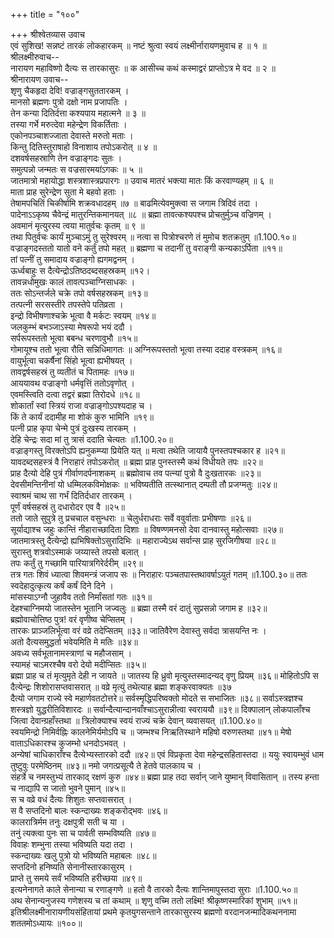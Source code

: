 +++
title = "१००"

+++
श्रीश्वेतव्यास उवाच  
एवं सुशिख! सन्नष्टं तारकं लोकहारकम् ॥
नष्टं श्रुत्वा स्वयं लक्ष्मीर्नारायणमुवाच ह ॥ १ ॥  
श्रीलक्ष्मीरुवाच--  
नारायण महाविष्णो दैत्यः स तारकासुरः ॥
क आसीच्च कथं कस्माद्वरं प्राप्तोऽत्र मे वद ॥ २ ॥  
श्रीनारायण उवाच--  
शृणु चैकहृदा देवि! वज्राङ्गसुततारकम् ।  
मानसो ब्रह्मणः पुत्रो दक्षो नाम प्रजापतिः ।  
तेन कन्या दितिर्दत्ता कश्यपाय महात्मने ॥ ३ ॥  
तस्या गर्भे मरुत्देवा महेन्द्रेण विकर्तिताः ।  
एकोनपञ्चाशज्जाता देवास्ते मरुतो मताः ।  
किन्तु दितिस्तुराषाहो विनाशाय तपोऽकरोत् ॥ ४ ॥  
दशवर्षसहस्राणि तेन वज्राङ्गदः सुतः ।  
समुत्पन्नो जन्मतः स वज्रसारमयांऽगकः ॥ ५ ॥  
जातमात्रो महायोद्धा शस्त्रशास्त्रप्रपारगः ॥
उवाच मातरं भक्त्या मातः किं करवाण्यहम् ॥ ६ ॥  
माता प्राह सुरेन्द्रेण सुता मे बहवो हताः ।  
तेषामपचितिं चिकीर्षामि शक्रवधादहम् ॥७ ॥
बाढमित्येवमुक्त्वा स जगाम त्रिदिवं तदा ।  
पादेनाऽऽकृष्य चैवेन्द्रं मातुरन्तिकमानयत् ॥८ ॥
ब्रह्मा तावत्कश्यपश्च प्रोचतुर्मुञ्च वज्रिणम् ।  
अवमानं मृत्युरस्य त्वया मातुर्वचः कृतम् ॥ ९ ॥  
तथा पितुर्वचः कार्यं मुञ्चाऽमुं तु सुरेश्वरम् ॥
नत्वा स पित्रोश्चरणे तं मुमोच शतक्रतुम् ॥1.100.१०॥  
वज्राङ्गदस्ततो यातो वने कर्तुं तपो महत् ॥
ब्रह्मणा च तदानीं तु वराङ्गी कन्यकाऽर्पिता ॥११॥  
तां पत्नीं तु समादाय वज्राङ्गो ह्यगमद्वनम् ।  
ऊर्ध्वबाहुः स दैत्येन्द्रोऽतिष्ठदब्दसहस्रकम् ॥१२।  
तावन्नधोमुखः कालं तावत्पञ्चाग्निसाधकः ।  
ततः सोऽन्तर्जले चक्रे तपो वर्षसहस्रकम् ॥१३॥  
तत्पत्नी सरसस्तीरे तपस्तेपे पतिव्रता ।  
इन्द्रो विभीषणाश्चक्रे भूत्वा वै मर्कटः स्वयम् ॥१४॥  
जलकुम्भं बभञ्जाऽस्या मेषरूपो भयं ददौ ।  
सर्परूपस्ततो भूत्वा बबन्ध चरणावुभौ ॥१५॥  
गोमायूश्च ततो भूत्वा रौति सन्निधिमागतः ॥
अग्निरूपस्ततो भूत्वा तस्या ददाह वस्त्रकम् ॥१६॥  
वायुर्भूत्वा चकर्षैनां सिंहो भूत्वा ह्यभीषयत् ।  
तावद्वर्षसहस्रं तु व्यतीतं च पितामहः ॥१७॥  
आययावथ वज्राङ्गो धर्मवृत्तिं ततोऽवृणोत् ।  
एवमस्त्विति दत्वा तद्वरं ब्रह्मा तिरोदधे ॥१८॥  
शोकार्तां स्वां स्त्रियं राजा वज्राङ्गोऽपश्यदाह च ।  
किं ते कार्यं ददामीह मा शोकं कुरु भामिनि ॥१९॥  
पत्नी प्राह कृपा चेन्मे पुत्रं दुःखस्य तारकम् ।  
देहि चेन्द्रः सदा मां तु त्रासं ददाति चेत्यतः ॥1.100.२०॥  
वज्राङ्गस्तु विरक्तोऽपि ह्यनुकम्प्या प्रियेति यत् ॥
मत्वा तथेति जायायै पुनस्तपश्चकार ह ॥२१॥  
यावदब्दसहस्त्रं वै निराहारं तपोऽकरोत् ॥
ब्रह्मा प्राह पुनस्तस्मै कथं विधीयते तपः ॥२२॥  
प्राह दैत्यो देहि पुत्रं गीर्वाणदर्पनाशकम् ॥
ब्रह्मोवाच तव पत्न्यां पुत्रो वै दुःखतारकः ॥२३॥  
देवसीमन्तिनीनां यो धम्मिलकविमोक्षकः ॥
भविष्यतीति तत्स्थानात् दम्पती तौ प्रजग्मतुः ॥२४॥  
स्वाश्रमं चाथ सा गर्भं दितिर्दधार तारकम् ।  
पूर्णं वर्षसहस्रं तु दधारोदर एव वै ॥२५॥  
ततो जाते सुपुत्रे तु प्रचचाल वसुन्धराः ॥
चेलुर्धराधराः सर्वे ववुर्वाताः प्रभीषणाः ॥२६॥  
सूर्याद्याश्च जहुः कान्तिं नीहाराच्छादिता दिशाः ॥
विषण्णमनसो देवा दानवास्तु महोत्सवाः ॥२७॥  
जातमात्रस्तु दैत्येन्द्रो ह्यभिषिक्तोऽसुरादिभिः ॥
महाराज्येऽथ सर्वान्स प्राह सुरजिगीषया ॥२८॥  
सुरास्तु शत्रवोऽस्माकं जय्यास्ते तपसो बलात् ।  
तपः कर्तुं तु गच्छामि पारियात्रगिरेर्दरीम् ॥२९॥  
तत्र गतः शिवं ध्यात्वा शिवमन्त्रं जजाप सः ॥
निराहारः पञ्चतपास्तथावर्षाऽयुतं गतम् ॥1.100.३०॥
ततः स्वदेहादुत्कृत्य कर्षं कर्षं दिने दिने ।  
मांसस्याऽग्नौ जुहावैव ततो निर्मांसतां गतः ॥३१॥  
देहश्चाग्निमयो जातस्तेन भूतानि जज्वलुः ॥
ब्रह्मा तस्मै वरं दातुं सुप्रसन्नो जगाम ह ॥३२॥  
ब्रह्मोवाचोत्तिष्ठ पुत्र! वरं वृणीष्व चेप्सितम् ।  
तारकः प्राञ्जलिर्भूत्वा वरं वव्रे तदेप्सितम् ॥३३॥
जातिवैरेण देवास्तु सर्वदा त्रासयन्ति नः ।  
अतो दैत्यसमुद्धर्ता भवेयमिति मे मतिः ॥३४॥  
अवध्य सर्वभूतानामस्त्राणां च महौजसाम् ।  
स्यामहं चाऽमरश्चैष वरो देयो मदीप्सितः ॥३५॥  
ब्रह्मा प्राह च तं मृत्युमृते देही न जायते ॥
जातस्य हि ध्रुवो मृत्युस्तस्मादन्यद् वृणु प्रियम् ॥३६॥
मोहितोऽपि स दैत्येन्द्रः शिशोरासप्तवासरात् ॥
वव्रे मृत्युं तथेत्याह ब्रह्मा शङ्करवाक्यतः ॥३७  
दैत्यो जगाम राज्ये स्वे महार्णवतटोत्तरे॥
सर्वस्मृद्धिपरिष्वक्तो मोदते स सभाजितः ॥३८॥
सर्वाऽस्त्रज्ञश्च शस्त्रज्ञो युद्धरीतिविशारदः ॥
सर्वान्दैत्यान्दानवाँश्चाऽसुरान्नीत्वा स्वराययौ ॥३९॥
दिक्पालान् लोकपालाँश्च जित्वा देवान्ग्रहाँस्तथा ॥
त्रिलोक्याश्च स्वयं राज्यं चक्रे देवान् व्यवासयत् ॥1.100.४०॥  
स्वयमिन्द्रो निमिर्वह्निः कालनेमिर्यमोऽपि च ॥
जम्भश्च निऋतिस्थाने महिषो वरुणस्तथा ॥४१॥
मेषो वाताऽधिकारश्च कुजम्भो धनदोऽभवत् ।  
अन्येषां चाधिकाराँश्च दैत्येभ्यस्तारको ददौ ॥४२॥
एवं विप्रकृता देवा महेन्द्रसहितास्तदा ॥
ययुः स्वायम्भुवं धाम तुष्टुवुः परमेष्ठिनम् ॥४३॥
नमो जगत्प्रसूत्यै ते हेतवे पालकाय च ।  
संहर्त्रे च नमस्तुभ्यं तारकाद् रक्षणं कुरु ॥४४॥
ब्रह्मा प्राह तदा सर्वान् जाने युष्मान् विवासितान् ॥
तस्य हन्ता च नाद्यापि स जातो भुवने पुमान् ॥४५॥  
स च वव्रे वधं दैत्यः शिशुतः सप्तवासरात् ।  
स वै सप्तदिनो बालः स्कन्दाख्यः शङ्करोद्भवः ॥४६॥  
कालरात्रिर्मम तनुः दक्षपुत्री सती च या ।  
तनुं त्यक्त्वा पुनः सा च पार्वती सम्भविष्यति ॥४७॥  
विवाहः शम्भुना तस्या भविष्यति यदा तदा ।  
स्कन्दाख्यः खलु पुत्रो यो भविष्यति महाबलः ॥४८॥  
सप्तदिनो हनिष्यति सेनानीस्तारकासुरम् ।  
प्राप्ते तु समये सर्वं भविष्यति हरीच्छया ॥४९॥  
इत्यनेनागते काले सेनान्या च रणाङ्गणे ॥
हतो वै तारको दैत्यः शान्तिमापुस्तदा सुराः ॥1.100.५०॥  
अथ सेनान्यनुजस्य गणेशस्य च तां कथाम् ॥
शृणु वच्मि ततो लक्ष्मि! श्रीकृष्णस्मारिकां शुभाम् ॥५१॥  
इतिश्रीलक्ष्मीनारायणीयसंहितायां प्रथमे कृतयुगसन्ताने तारकासुरस्य ब्रह्मणो वरदानजन्मादिकथननामा शततमोऽध्यायः ॥१००॥  
    
